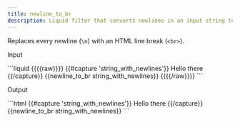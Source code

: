 ```yaml
---
title: newline_to_br
description: Liquid filter that converts newlines in an input string to HTML <br> tags.
---
```

Replaces every newline (`\n`) with an HTML line break (`<br>`).
<p class="code-label">Input</p>
```liquid
{{{{raw}}}}
{{#capture 'string_with_newlines'}}
Hello
there
{{/capture}}
{{newline_to_br string_with_newlines}}
{{{{/raw}}}}
```
<p class="code-label">Output</p>
```html
{{#capture 'string_with_newlines'}}
Hello
there
{{/capture}}
{{newline_to_br string_with_newlines}}
```